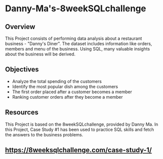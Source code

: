 # Danny-Ma's-8weekSQLchallenge

## Overview
This Project consists of performing data analysis about a restaurant business - "Danny's Diner". The dataset includes information like orders, members and menu of the 
business. Using SQL, many valuable insights about the business will be derived. 

## Objectives
- Analyze the total spending of the customers
- Identify the most popular dish among the customers
- The first order placed after a customer becomes a member
- Ranking customer orders after they become a member


## Resources
This Project is based on the 8weekSQLchallenge, provided by Danny Ma. In this Project, Case Study #1 has been used to practice SQL skills and fetch the answers to 
the business problems. 
## https://8weeksqlchallenge.com/case-study-1/
